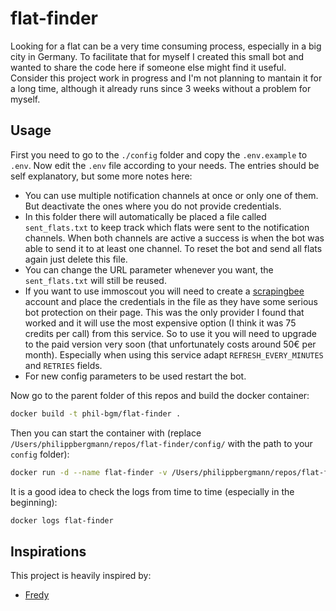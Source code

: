 # flat-finder

Looking for a flat can be a very time consuming process, especially in a big city in Germany. To facilitate that for myself I created this small bot and wanted to share the code here if someone else might find it useful. Consider this project work in progress and I'm not planning to mantain it for a long time, although it already runs since 3 weeks without a problem for myself.

## Usage
First you need to go to the `./config` folder and copy the `.env.example` to `.env`. Now edit the `.env` file according to your needs. The entries should be self explanatory, but some more notes here:
* You can use multiple notification channels at once or only one of them. But deactivate the ones where you do not provide credentials.
* In this folder there will automatically be placed a file called `sent_flats.txt` to keep track which flats were sent to the notification channels. When both channels are active a success is when the bot was able to send it to at least one channel. To reset the bot and send all flats again just delete this file.
* You can change the URL parameter whenever you want, the `sent_flats.txt` will still be reused.
* If you want to use immoscout you will need to create a [scrapingbee](https://www.scrapingbee.com/) account and place the credentials in the file as they have some serious bot protection on their page. This was the only provider I found that worked and it will use the most expensive option (I think it was 75 credits per call) from this service. So to use it you will need to upgrade to the paid version very soon (that unfortunately costs around 50€ per month). Especially when using this service adapt `REFRESH_EVERY_MINUTES` and `RETRIES` fields.
* For new config parameters to be used restart the bot.

Now go to the parent folder of this repos and build the docker container:
```sh
docker build -t phil-bgm/flat-finder .
```

Then you can start the container with (replace `/Users/philippbergmann/repos/flat-finder/config/` with the path to your `config` folder):
```sh
docker run -d --name flat-finder -v /Users/philippbergmann/repos/flat-finder/config/:/conf phil-bgm/flat-finder
```

It is a good idea to check the logs from time to time (especially in the beginning):
```sh
docker logs flat-finder
```

## Inspirations
This project is heavily inspired by:
* [Fredy](https://github.com/orangecoding/fredy)
